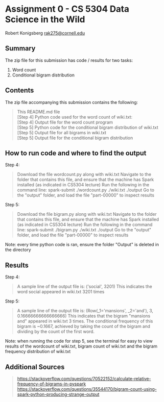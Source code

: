 # Assignment 0 - CS 5304 Data Science in the Wild

Robert Konigsberg
rak275@cornell.edu

## Summary
The zip file for this submission has code / results for two tasks: 
1) Word count 
2) Conditional bigram distribution 

## Contents
The zip file accompanying this submission contains the following: <br />
> This README.md file <br />
> [Step 4] Python code used for the word count of wiki.txt: <br />
> [Step 4] Output file for the word count program <br />
> [Step 5] Python code for the conditional bigram distribution of wiki.txt <br />
> [Step 5] Output file for all bigrams in wiki.txt <br />
> [Step 5] Output file for the conditional bigram distribution <br />

## How to run code and where to find the output
Step 4:
> Download the file wordcount.py along with wiki.txt 
> Navigate to the folder that contains this file, and ensure that the machine has Spark installed (as indicated in CS5304 lecture) 
> Run the following in the command line: spark-submit ./wordcount.py ./wiki.txt ./output
> Go to the "output" folder, and load the file "part-00000" to inspect results

Step 5: 
> Download the file bigram.py along with wiki.txt
> Navigate to the folder that contains this file, and ensure that the machine has Spark installed (as indicated in CS5304 lecture) 
> Run the following in the command line: spark-submit ./bigram.py ./wiki.txt ./output
> Go to the "output" folder, and load the file "part-00000" to inspect results

Note: every time python code is ran, ensure the folder "Output" is deleted in the directory 

## Results
Step 4: 
> A sample line of the output file is: ('social', 3201)
> This indicates the word social appeared in wiki.txt 3201 times

Step 5: 
> A sample line of the output file is: (Row(_1='mansions', _2='and'), 3, 0.16666666666666666)
> This indicates that the bigram "mansions and" appeared in wiki.txt 3 times. The conditional frequency of this bigram is ~0.1667, achieved by taking the count of the bigram and dividing by the count of the first word. 

Note: when running the code for step 5, see the terminal for easy to view results of the wordcount of wiki.txt, bigram count of wiki.txt and the bigram frequency distribution of wiki.txt 

## Additional Sources
> https://stackoverflow.com/questions/70522152/calculate-relative-frequency-of-bigrams-in-pyspark
> https://stackoverflow.com/questions/35544170/bigram-count-using-spark-python-producing-strange-output
